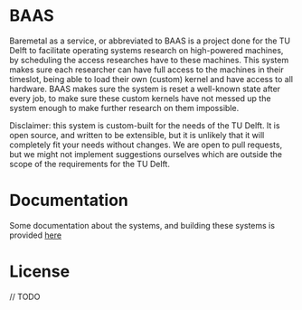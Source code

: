 
# BAAS

Baremetal as a service, or abbreviated to BAAS is a project done for the TU Delft to facilitate operating systems 
research on high-powered machines, by scheduling the access researches have to these machines. This system makes sure
each researcher can have full access to the machines in their timeslot, being able to load their own (custom) kernel and have
access to all hardware. BAAS makes sure the system is reset a well-known state after every job, to make sure these custom kernels
have not messed up the system enough to make further research on them impossible.

Disclaimer: this system is custom-built for the needs of the TU Delft. It is open source, and written to be extensible,
but it is unlikely that it will completely fit your needs without changes. We are open to pull requests, 
but we might not implement suggestions ourselves which are outside the scope of the requirements for the TU Delft.

# Documentation

Some documentation about the systems, and building these systems is provided [here](https://baas-project.github.io/baas/)

# License

// TODO